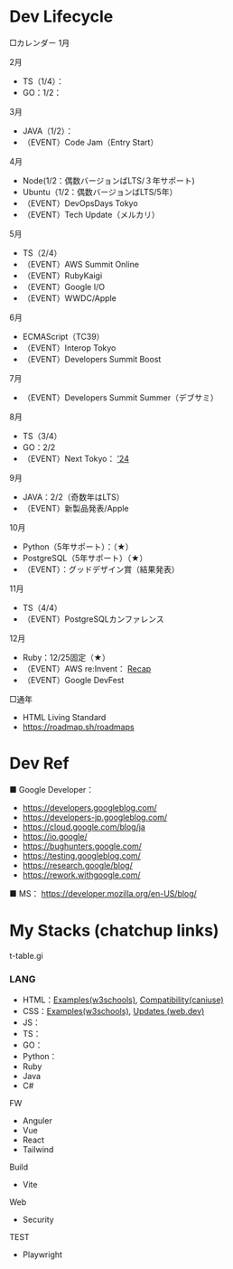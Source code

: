 # Dev Lifecycle
□カレンダー
1月

2月
- TS（1/4）：
- GO：1/2：

3月
- JAVA（1/2）：
- （EVENT）Code Jam（Entry Start）

4月
- Node(1/2：偶数バージョンばLTS/３年サポート)
- Ubuntu（1/2：偶数バージョンばLTS/5年）
- （EVENT）DevOpsDays Tokyo
- （EVENT）Tech Update（メルカリ）

5月
- TS（2/4）
- （EVENT）AWS Summit Online
- （EVENT）RubyKaigi
- （EVENT）Google I/O
- （EVENT）WWDC/Apple

6月
- ECMAScript（TC39）
- （EVENT）Interop Tokyo
- （EVENT）Developers Summit Boost

7月
- （EVENT）Developers Summit Summer（デブサミ）

8月
- TS（3/4）
- GO：2/2
- （EVENT）Next Tokyo： [’24](https://goo.gle/3YMnwWv)

9月
- JAVA：2/2（奇数年はLTS）
- （EVENT）新製品発表/Apple

10月
- Python（5年サポート）：（★）
- PostgreSQL（5年サポート）（★）
- （EVENT）：グッドデザイン賞（結果発表）

11月
- TS（4/4）
- （EVENT）PostgreSQLカンファレンス

12月
- Ruby：12/25固定（★）
- （EVENT）AWS re:Invent： [Recap](https://aws.amazon.com/jp/events/reinvent-recap)
- （EVENT）Google DevFest 

□通年
- HTML Living Standard
- https://roadmap.sh/roadmaps

# Dev Ref
■ Google Developer：
- https://developers.googleblog.com/
- https://developers-jp.googleblog.com/
- https://cloud.google.com/blog/ja
- https://io.google/
- https://bughunters.google.com/
- https://testing.googleblog.com/
- https://research.google/blog/
- https://rework.withgoogle.com/

■ MS：
https://developer.mozilla.org/en-US/blog/

# My Stacks (chatchup links)
t-table.gi
### LANG

- HTML：[Examples(w3schools)](https://www.w3schools.com/html/html_examples.asp), [Compatibility(caniuse)](https://caniuse.com/)
- CSS：[Examples(w3schools)](https://www.w3schools.com/css/default.asp), [Updates (web.dev)](https://web.dev/series/baseline-newly-available?hl=ja)
- JS：
- TS：
- GO：
- Python：
- Ruby
- Java
- C#

FW
- Anguler
- Vue
- React
- Tailwind

Build
- Vite

Web
- Security

TEST
- Playwright
